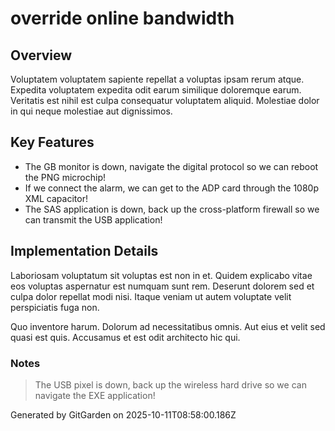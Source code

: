 # override online bandwidth

## Overview
Voluptatem voluptatem sapiente repellat a voluptas ipsam rerum atque. Expedita voluptatem expedita odit earum similique doloremque earum. Veritatis est nihil est culpa consequatur voluptatem aliquid. Molestiae dolor in qui neque molestiae aut dignissimos.

## Key Features
- The GB monitor is down, navigate the digital protocol so we can reboot the PNG microchip!
- If we connect the alarm, we can get to the ADP card through the 1080p XML capacitor!
- The SAS application is down, back up the cross-platform firewall so we can transmit the USB application!

## Implementation Details
Laboriosam voluptatum sit voluptas est non in et. Quidem explicabo vitae eos voluptas aspernatur est numquam sunt rem. Deserunt dolorem sed et culpa dolor repellat modi nisi. Itaque veniam ut autem voluptate velit perspiciatis fuga non.
 Quo inventore harum. Dolorum ad necessitatibus omnis. Aut eius et velit sed quasi est quis. Accusamus et est odit architecto hic qui.

### Notes
> The USB pixel is down, back up the wireless hard drive so we can navigate the EXE application!

Generated by GitGarden on 2025-10-11T08:58:00.186Z